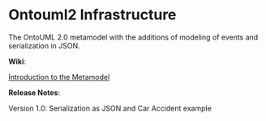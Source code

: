 # Ontouml2 Infrastructure
The OntoUML 2.0 metamodel with the additions of modeling of events and serialization in JSON.

**Wiki**:

[Introduction to the Metamodel](https://github.com/johnguerson/groovy-ontouml2/wiki/Metamodel-Overview)

**Release Notes**:

Version 1.0: Serialization as JSON and Car Accident example
